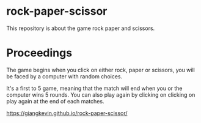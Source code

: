# rock-paper-scissor
This repository is about the game rock paper and scissors.

# Proceedings

The game begins when you click on either rock, paper or scissors, you will be faced by a computer with random choices.

It's a first to 5 game, meaning that the match will end when you or the computer wins 5 rounds.
You can also play again by clicking on clicking on play again at the end of each matches.

https://giangkevin.github.io/rock-paper-scissor/
